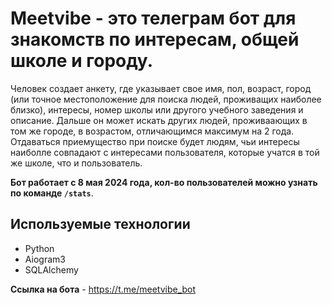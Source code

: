 # Meetvibe - это телеграм бот для знакомств по интересам, общей школе и городу.
Человек создает анкету, где указывает свое имя, пол, возраст, город (или точное местоположение для поиска людей, проживащих наиболее близко), интересы, номер школы или другого учебного заведения и описание. Дальше он может искать других людей, проживаающих в том же городе, в возрастом, отличающимся максимум на 2 года. Отдаваться приемущество при
поиске будет людям, чьи интересы наиболле совпадают с интересами пользователя, которые учатся в той же школе, что и пользователь.

**Бот работает с 8 мая 2024 года, кол-во пользователей можно узнать по команде `/stats`**.
## Используемые технологии
- Python
- Aiogram3
- SQLAlchemy
  
**Ссылка на бота** - https://t.me/meetvibe_bot
